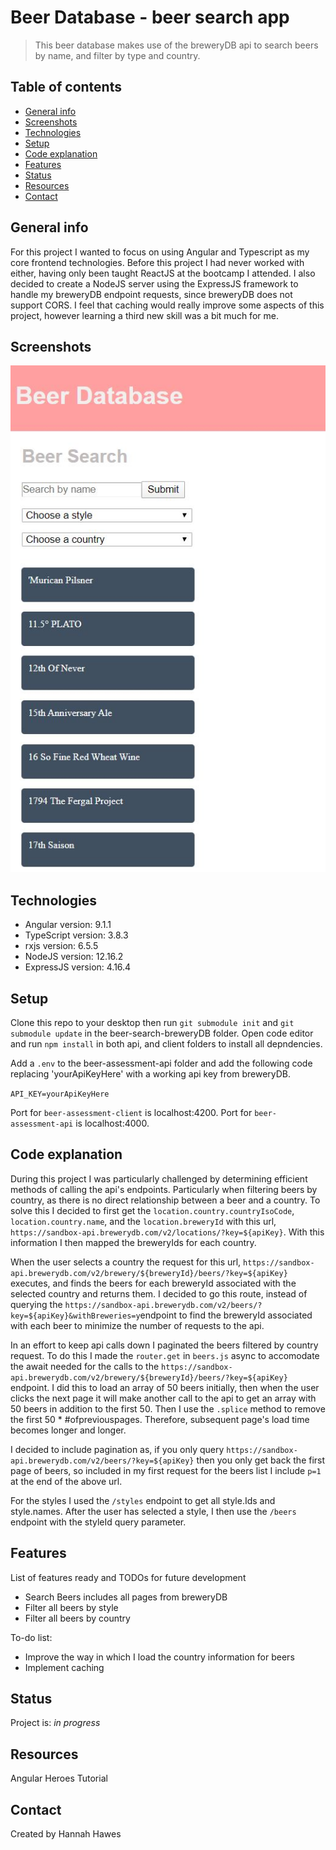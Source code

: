 # Beer Database - beer search app
> This beer database makes use of the breweryDB api to search beers by name, and filter by type and country. 

## Table of contents
* [General info](#general-info)
* [Screenshots](#screenshots)
* [Technologies](#technologies)
* [Setup](#setup)
* [Code explanation](#code-explanation)
* [Features](#features)
* [Status](#status)
* [Resources](#resources)
* [Contact](#contact)

## General info
For this project I wanted to focus on using Angular and Typescript as my core frontend technologies. Before this project I had never worked with either, having only been taught ReactJS at the bootcamp I attended. I also decided to create a NodeJS server using the ExpressJS framework to handle my breweryDB endpoint requests, since breweryDB does not support CORS. I feel that caching would really improve some aspects of this project, however learning a third new skill was a bit much for me. 

## Screenshots
![BreweryDatabase](./img/BreweryDatabase.JPG)

## Technologies
* Angular version: 9.1.1
* TypeScript version: 3.8.3
* rxjs version: 6.5.5
* NodeJS version: 12.16.2
* ExpressJS version: 4.16.4

## Setup
Clone this repo to your desktop then run `git submodule init` and `git submodule update` in the beer-search-breweryDB folder. Open code editor and run `npm install` in both api, and client folders to install all depndencies.

Add a `.env` to the beer-assessment-api folder and add the following code replacing 'yourApiKeyHere' with a working api key from breweryDB. 

`API_KEY=yourApiKeyHere`

Port for `beer-assessment-client` is localhost:4200.
Port for `beer-assessment-api` is localhost:4000.

## Code explanation
During this project I was particularly challenged by determining efficient methods of calling the api's endpoints. Particularly when filtering beers by country, as there is no direct relationship between a beer and a country. To solve this I decided to first get the `location.country.countryIsoCode`, `location.country.name`, and the `location.breweryId` with this url, `https://sandbox-api.brewerydb.com/v2/locations/?key=${apiKey}`. With this information I then mapped the breweryIds for each country. 

When the user selects a country the request for this url, `https://sandbox-api.brewerydb.com/v2/brewery/${breweryId}/beers/?key=${apiKey}` executes, and finds the beers for each breweryId associated with the selected country and returns them. I decided to go this route, instead of querying the `https://sandbox-api.brewerydb.com/v2/beers/?key=${apiKey}&withBreweries=y`endpoint to find the breweryId associated with each beer to minimize the number of requests to the api.

In an effort to keep api calls down I paginated the beers filtered by country request. To do this I made the `router.get` in `beers.js` async to accomodate the await needed for the calls to the `https://sandbox-api.brewerydb.com/v2/brewery/${breweryId}/beers/?key=${apiKey}` endpoint. I did this to load an array of 50 beers initially, then when the user clicks the next page it will make another call to the api to get an array with 50 beers in addition to the first 50. Then I use the `.splice` method to remove the first 50 * #ofpreviouspages. Therefore, subsequent page's load time becomes longer and longer. 

I decided to include pagination as, if you only query  `https://sandbox-api.brewerydb.com/v2/beers/?key=${apiKey}` then you only get back the first page of beers, so included in my first request for the beers list I include `p=1` at the end of the above url. 

For the styles I used the `/styles` endpoint to get all style.Ids and style.names. After the user has selected a style, I then use the `/beers` endpoint with the styleId query parameter. 



## Features
List of features ready and TODOs for future development
* Search Beers includes all pages from breweryDB
* Filter all beers by style
* Filter all beers by country

To-do list:
* Improve the way in which I load the country information for beers
* Implement caching

## Status
Project is: _in progress_

## Resources
Angular Heroes Tutorial

## Contact
Created by Hannah Hawes